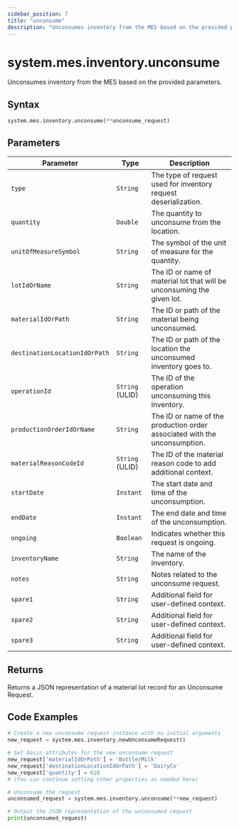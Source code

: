 ```yaml
---
sidebar_position: 7
title: "unconsume"
description: "Unconsumes inventory from the MES based on the provided parameters."
---
```


# system.mes.inventory.unconsume

Unconsumes inventory from the MES based on the provided parameters.

## Syntax
```python
system.mes.inventory.unconsume(**unconsume_request)
```

## Parameters

| Parameter                      | Type            | Description                                                                   |
|--------------------------------|-----------------|-------------------------------------------------------------------------------|
| `type`                         | `String`        | The type of request used for inventory request deserialization.               |
| `quantity`                     | `Double`        | The quantity to unconsume from the location.                                  |
| `unitOfMeasureSymbol`          | `String`        | The symbol of the unit of measure for the quantity.                           |
| `lotIdOrName`                  | `String`        | The ID or name of material lot that will be unconsuming the given lot.        |
| `materialIdOrPath`             | `String`        | The ID or path of the material being unconsumed.                              |
| `destinationLocationIdOrPath`  | `String`        | The ID or path of the location the unconsumed inventory goes to.              |
| `operationId`                  | `String` (ULID) | The ID of the operation unconsuming this inventory.                           |
| `productionOrderIdOrName`      | `String`        | The ID or name of the production order associated with the unconsumption.     |
| `materialReasonCodeId`         | `String` (ULID) | The ID of the material reason code to add additional context.                 |
| `startDate`                    | `Instant`       | The start date and time of the unconsumption.                                 |
| `endDate`                      | `Instant`       | The end date and time of the unconsumption.                                   |
| `ongoing`                      | `Boolean`       | Indicates whether this request is ongoing.                                    |
| `inventoryName`                | `String`        | The name of the inventory.                                                    |
| `notes`                        | `String`        | Notes related to the unconsume request.                                       |
| `spare1`                       | `String`        | Additional field for user-defined context.                                    |
| `spare2`                       | `String`        | Additional field for user-defined context.                                    |
| `spare3`                       | `String`        | Additional field for user-defined context.                                    |

## Returns

Returns a JSON representation of a material lot record for an Unconsume Request.

## Code Examples

```python
# Create a new unconsume request instance with no initial arguments
new_request = system.mes.inventory.newUnconsumeRequest()

# Set basic attributes for the new unconsume request
new_request['materialIdOrPath'] = 'Bottle/Milk'
new_request['destinationLocationIdOrPath'] = 'DairyCo'
new_request['quantity'] = 610
# (You can continue setting other properties as needed here)

# Unconsume the request
unconsumed_request = system.mes.inventory.unconsume(**new_request)

# Output the JSON representation of the unconsumed request
print(unconsumed_request)
```
